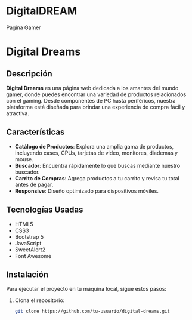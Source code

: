 # DigitalDREAM
Pagina Gamer
# Digital Dreams


## Descripción

**Digital Dreams** es una página web dedicada a los amantes del mundo gamer, donde puedes encontrar una variedad de productos relacionados con el gaming. Desde componentes de PC hasta periféricos, nuestra plataforma está diseñada para brindar una experiencia de compra fácil y atractiva.

## Características

- **Catálogo de Productos**: Explora una amplia gama de productos, incluyendo cases, CPUs, tarjetas de video, monitores, diademas y mouse.
- **Buscador**: Encuentra rápidamente lo que buscas mediante nuestro buscador.
- **Carrito de Compras**: Agrega productos a tu carrito y revisa tu total antes de pagar.
- **Responsive**: Diseño optimizado para dispositivos móviles.

## Tecnologías Usadas

- HTML5
- CSS3
- Bootstrap 5
- JavaScript
- SweetAlert2
- Font Awesome

## Instalación

Para ejecutar el proyecto en tu máquina local, sigue estos pasos:

1. Clona el repositorio:
   ```bash
   git clone https://github.com/tu-usuario/digital-dreams.git
